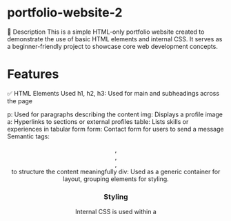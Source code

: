 # portfolio-website-2
📄 Description
This is a simple HTML-only portfolio website created to demonstrate the use of basic HTML elements and internal CSS. It serves as a beginner-friendly project to showcase core web development concepts.

# Features
✅ HTML Elements Used
h1, h2, h3: Used for main and subheadings across the page

p: Used for paragraphs describing the content
img: Displays a profile image
a: Hyperlinks to sections or external profiles
table: Lists skills or experiences in tabular form
form: Contact form for users to send a message
Semantic tags: <header>, <nav>, <section>, <footer> to structure the content meaningfully
div: Used as a generic container for layout, grouping elements for styling.

# Styling
Internal CSS is used within a <style> tag in the <head> of the HTML document.

Basic styling includes:
Font styling
Layout and spacing
Table borders
Navigation styling
footer styling

Button and input field styles

